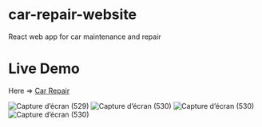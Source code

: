# car-repair-website
React web app for car maintenance and repair

# Live Demo
Here => <a href="https://react-car-repair.vercel.app/"> Car Repair </a>

![Capture d’écran (529)](https://github.com/edanzoung/car-repair-website/assets/57450098/7aeeedb2-3cba-4d77-b8a6-d5766d3fa25c)
![Capture d’écran (530)](https://github.com/edanzoung/car-repair-website/assets/57450098/f47c0568-482c-4b28-a19d-2c2ca10a63c5)
![Capture d’écran (530)](https://github.com/edanzoung/car-repair-website/assets/57450098/490d4153-2b3b-4346-9af2-d1e32b24bd31)
![Capture d’écran (530)](https://github.com/edanzoung/car-repair-website/assets/57450098/5b0e4923-5aa9-422b-9b07-b255088e2b02)
